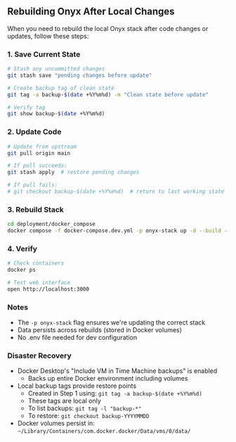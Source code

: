 ## Rebuilding Onyx After Local Changes

When you need to rebuild the local Onyx stack after code changes or updates, follow these steps:

### 1. Save Current State
```bash
# Stash any uncommitted changes
git stash save "pending changes before update"

# Create backup tag of clean state
git tag -a backup-$(date +%Y%m%d) -m "Clean state before update"

# Verify tag
git show backup-$(date +%Y%m%d)
```

### 2. Update Code
```bash
# Update from upstream
git pull origin main

# If pull succeeds:
git stash apply  # restore pending changes

# If pull fails:
# git checkout backup-$(date +%Y%m%d)  # return to last working state
```

### 3. Rebuild Stack
```bash
cd deployment/docker_compose
docker compose -f docker-compose.dev.yml -p onyx-stack up -d --build --force-recreate
```

### 4. Verify
```bash
# Check containers
docker ps

# Test web interface
open http://localhost:3000
```

### Notes
- The `-p onyx-stack` flag ensures we're updating the correct stack
- Data persists across rebuilds (stored in Docker volumes)
- No .env file needed for dev configuration

### Disaster Recovery
- Docker Desktop's "Include VM in Time Machine backups" is enabled
  - Backs up entire Docker environment including volumes
- Local backup tags provide restore points
  - Created in Step 1 using: `git tag -a backup-$(date +%Y%m%d)`
  - These tags are local only
  - To list backups: `git tag -l "backup-*"`
  - To restore: `git checkout backup-YYYYMMDD`
- Docker volumes persist in: `~/Library/Containers/com.docker.docker/Data/vms/0/data/`

